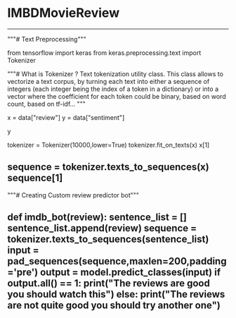 # IMBDMovieReview
---------------------------
"""# Text Preprocessing"""

from tensorflow import keras
 from keras.preprocessing.text import Tokenizer

"""# What is Tokenizer ?
Text tokenization utility class.
This class allows to vectorize a text corpus, by turning each
text into either a sequence of integers (each integer being the index
of a token in a dictionary) or into a vector where the coefficient
for each token could be binary, based on word count, based on tf-idf...
"""

x = data["review"]
y = data["sentiment"]

y

tokenizer = Tokenizer(10000,lower=True)
tokenizer.fit_on_texts(x)
x[1]

sequence = tokenizer.texts_to_sequences(x)
sequence[1]
---------------------------------------

"""# Creating Custom review predictor bot"""

def imdb_bot(review):
  sentence_list = []
  sentence_list.append(review)
  sequence = tokenizer.texts_to_sequences(sentence_list)
  input = pad_sequences(sequence,maxlen=200,padding='pre')
  output = model.predict_classes(input)
  if output.all() == 1:
    print("The reviews are good you should watch this")
  else:
    print("The reviews are not quite good you should try another one")
-----------------------------------------------------------------
